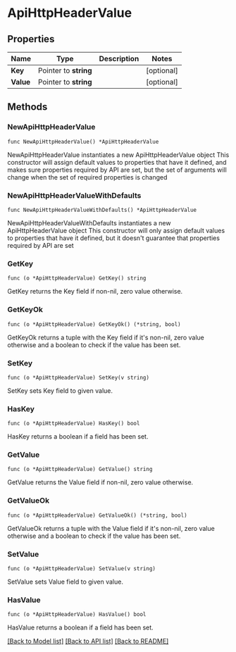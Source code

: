 # ApiHttpHeaderValue

## Properties

Name | Type | Description | Notes
------------ | ------------- | ------------- | -------------
**Key** | Pointer to **string** |  | [optional] 
**Value** | Pointer to **string** |  | [optional] 

## Methods

### NewApiHttpHeaderValue

`func NewApiHttpHeaderValue() *ApiHttpHeaderValue`

NewApiHttpHeaderValue instantiates a new ApiHttpHeaderValue object
This constructor will assign default values to properties that have it defined,
and makes sure properties required by API are set, but the set of arguments
will change when the set of required properties is changed

### NewApiHttpHeaderValueWithDefaults

`func NewApiHttpHeaderValueWithDefaults() *ApiHttpHeaderValue`

NewApiHttpHeaderValueWithDefaults instantiates a new ApiHttpHeaderValue object
This constructor will only assign default values to properties that have it defined,
but it doesn't guarantee that properties required by API are set

### GetKey

`func (o *ApiHttpHeaderValue) GetKey() string`

GetKey returns the Key field if non-nil, zero value otherwise.

### GetKeyOk

`func (o *ApiHttpHeaderValue) GetKeyOk() (*string, bool)`

GetKeyOk returns a tuple with the Key field if it's non-nil, zero value otherwise
and a boolean to check if the value has been set.

### SetKey

`func (o *ApiHttpHeaderValue) SetKey(v string)`

SetKey sets Key field to given value.

### HasKey

`func (o *ApiHttpHeaderValue) HasKey() bool`

HasKey returns a boolean if a field has been set.

### GetValue

`func (o *ApiHttpHeaderValue) GetValue() string`

GetValue returns the Value field if non-nil, zero value otherwise.

### GetValueOk

`func (o *ApiHttpHeaderValue) GetValueOk() (*string, bool)`

GetValueOk returns a tuple with the Value field if it's non-nil, zero value otherwise
and a boolean to check if the value has been set.

### SetValue

`func (o *ApiHttpHeaderValue) SetValue(v string)`

SetValue sets Value field to given value.

### HasValue

`func (o *ApiHttpHeaderValue) HasValue() bool`

HasValue returns a boolean if a field has been set.


[[Back to Model list]](../README.md#documentation-for-models) [[Back to API list]](../README.md#documentation-for-api-endpoints) [[Back to README]](../README.md)


